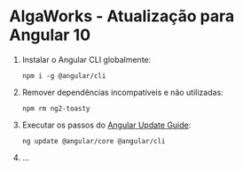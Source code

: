 # AlgaWorks - Atualização para Angular 10

1. Instalar o Angular CLI globalmente:

    ```
    npm i -g @angular/cli
    ```

1. Remover dependências incompatíveis e não utilizadas:

    ```
    npm rm ng2-toasty
    ```

1. Executar os passos do [Angular Update Guide](https://update.angular.io/#9.1:10.0):

    ```
    ng update @angular/core @angular/cli
    ```

1. ...
